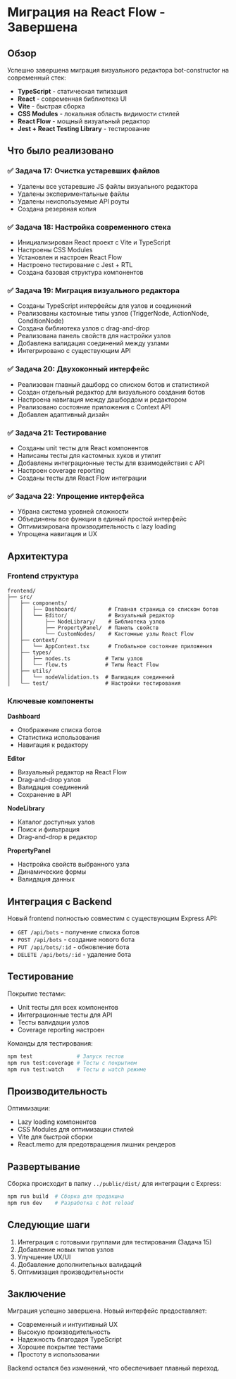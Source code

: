 # Миграция на React Flow - Завершена

## Обзор

Успешно завершена миграция визуального редактора bot-constructor на современный стек:
- **TypeScript** - статическая типизация
- **React** - современная библиотека UI
- **Vite** - быстрая сборка
- **CSS Modules** - локальная область видимости стилей
- **React Flow** - мощный визуальный редактор
- **Jest + React Testing Library** - тестирование

## Что было реализовано

### ✅ Задача 17: Очистка устаревших файлов
- Удалены все устаревшие JS файлы визуального редактора
- Удалены экспериментальные файлы
- Удалены неиспользуемые API роуты
- Создана резервная копия

### ✅ Задача 18: Настройка современного стека
- Инициализирован React проект с Vite и TypeScript
- Настроены CSS Modules
- Установлен и настроен React Flow
- Настроено тестирование с Jest + RTL
- Создана базовая структура компонентов

### ✅ Задача 19: Миграция визуального редактора
- Созданы TypeScript интерфейсы для узлов и соединений
- Реализованы кастомные типы узлов (TriggerNode, ActionNode, ConditionNode)
- Создана библиотека узлов с drag-and-drop
- Реализована панель свойств для настройки узлов
- Добавлена валидация соединений между узлами
- Интегрировано с существующим API

### ✅ Задача 20: Двухоконный интерфейс
- Реализован главный дашборд со списком ботов и статистикой
- Создан отдельный редактор для визуального создания ботов
- Настроена навигация между дашбордом и редактором
- Реализовано состояние приложения с Context API
- Добавлен адаптивный дизайн

### ✅ Задача 21: Тестирование
- Созданы unit тесты для React компонентов
- Написаны тесты для кастомных хуков и утилит
- Добавлены интеграционные тесты для взаимодействия с API
- Настроен coverage reporting
- Созданы тесты для React Flow интеграции

### ✅ Задача 22: Упрощение интерфейса
- Убрана система уровней сложности
- Объединены все функции в единый простой интерфейс
- Оптимизирована производительность с lazy loading
- Упрощена навигация и UX

## Архитектура

### Frontend структура
```
frontend/
├── src/
│   ├── components/
│   │   ├── Dashboard/          # Главная страница со списком ботов
│   │   └── Editor/             # Визуальный редактор
│   │       ├── NodeLibrary/    # Библиотека узлов
│   │       ├── PropertyPanel/  # Панель свойств
│   │       └── CustomNodes/    # Кастомные узлы React Flow
│   ├── context/
│   │   └── AppContext.tsx      # Глобальное состояние приложения
│   ├── types/
│   │   ├── nodes.ts           # Типы узлов
│   │   └── flow.ts            # Типы React Flow
│   ├── utils/
│   │   └── nodeValidation.ts  # Валидация соединений
│   └── test/                  # Настройки тестирования
```

### Ключевые компоненты

**Dashboard**
- Отображение списка ботов
- Статистика использования
- Навигация к редактору

**Editor**
- Визуальный редактор на React Flow
- Drag-and-drop узлов
- Валидация соединений
- Сохранение в API

**NodeLibrary**
- Каталог доступных узлов
- Поиск и фильтрация
- Drag-and-drop в редактор

**PropertyPanel**
- Настройка свойств выбранного узла
- Динамические формы
- Валидация данных

## Интеграция с Backend

Новый frontend полностью совместим с существующим Express API:
- `GET /api/bots` - получение списка ботов
- `POST /api/bots` - создание нового бота
- `PUT /api/bots/:id` - обновление бота
- `DELETE /api/bots/:id` - удаление бота

## Тестирование

Покрытие тестами:
- Unit тесты для всех компонентов
- Интеграционные тесты для API
- Тесты валидации узлов
- Coverage reporting настроен

Команды для тестирования:
```bash
npm test              # Запуск тестов
npm run test:coverage # Тесты с покрытием
npm run test:watch    # Тесты в watch режиме
```

## Производительность

Оптимизации:
- Lazy loading компонентов
- CSS Modules для оптимизации стилей
- Vite для быстрой сборки
- React.memo для предотвращения лишних рендеров

## Развертывание

Сборка происходит в папку `../public/dist/` для интеграции с Express:
```bash
npm run build  # Сборка для продакшна
npm run dev    # Разработка с hot reload
```

## Следующие шаги

1. Интеграция с готовыми группами для тестирования (Задача 15)
2. Добавление новых типов узлов
3. Улучшение UX/UI
4. Добавление дополнительных валидаций
5. Оптимизация производительности

## Заключение

Миграция успешно завершена. Новый интерфейс предоставляет:
- Современный и интуитивный UX
- Высокую производительность
- Надежность благодаря TypeScript
- Хорошее покрытие тестами
- Простоту в использовании

Backend остался без изменений, что обеспечивает плавный переход.